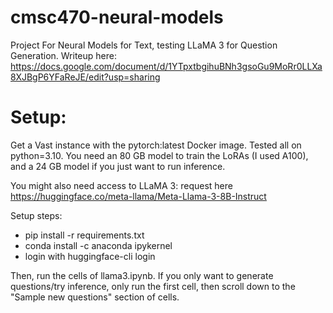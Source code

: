 # cmsc470-neural-models
Project For Neural Models for Text, testing LLaMA 3 for Question Generation. Writeup here: https://docs.google.com/document/d/1YTpxtbgihuBNh3gsoGu9MoRr0LLXa8XJBgP6YFaReJE/edit?usp=sharing


# Setup:
Get a Vast instance with the pytorch:latest Docker image. Tested all on python=3.10. You need an 80 GB model to train the LoRAs (I used A100), and a 24 GB model if you just want to run inference.

You might also need access to LLaMA 3: request here https://huggingface.co/meta-llama/Meta-Llama-3-8B-Instruct

Setup steps:
- pip install -r requirements.txt
- conda install -c anaconda ipykernel
- login with huggingface-cli login

Then, run the cells of llama3.ipynb. If you only want to generate questions/try inference, only run the first cell, then scroll down to the "Sample new questions" section of cells.
